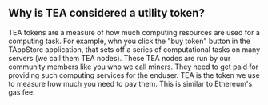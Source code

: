 ## Why is TEA considered a utility token?

TEA tokens are a measure of how much computing resources are used for a computing task. For example, whn you click the "buy token" button in the TAppStore application, that sets off a series of computational tasks on many servers (we call them TEA nodes). These TEA nodes are run by our community members like you who we call miners. They need to get paid for providing such computing services for the enduser. TEA is the token we use to measure how much you need to pay them. This is similar to Ethereum's gas fee.
